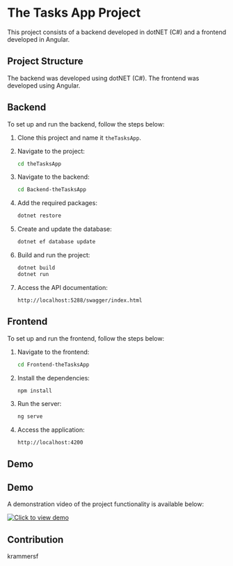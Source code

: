 # The Tasks App Project

This project consists of a backend developed in dotNET (C#) and a frontend developed in Angular.

## Project Structure

The backend was developed using dotNET (C#).
The frontend was developed using Angular.

## Backend

To set up and run the backend, follow the steps below:

1. Clone this project and name it `theTasksApp`.

2. Navigate to the project:
    ```sh
    cd theTasksApp
    ```

3. Navigate to the backend:
    ```sh
    cd Backend-theTasksApp
    ```

4. Add the required packages:
    ```sh
    dotnet restore
    ```

5. Create and update the database:
    ```sh
    dotnet ef database update
    ```

6. Build and run the project:
    ```sh
    dotnet build
    dotnet run
    ```

7. Access the API documentation:
    ```
    http://localhost:5288/swagger/index.html
    ```

## Frontend

To set up and run the frontend, follow the steps below:

1. Navigate to the frontend:
    ```sh
    cd Frontend-theTasksApp
    ```

2. Install the dependencies:
    ```sh
    npm install
    ```

3. Run the server:
    ```sh
    ng serve
    ```

4. Access the application:
    ```
    http://localhost:4200
    ```

## Demo

## Demo

A demonstration video of the project functionality is available below:

[![Click to view demo](https://img.icons8.com/ios/452/play-button.png)](./video3.mp4)

## Contribution

krammersf
